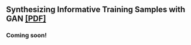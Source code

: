 ## Synthesizing Informative Training Samples with GAN [[PDF]](https://arxiv.org/pdf/2204.07513.pdf)

### Coming soon!
